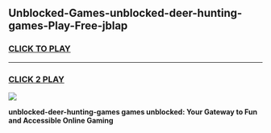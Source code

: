 
## Unblocked-Games-unblocked-deer-hunting-games-Play-Free-jblap
<h3>
<a href="https://premium76.site?title=unblocked-deer-hunting-games&ref=20A">CLICK TO PLAY</a></h3>
<hr>

<h3>
<a href="https://premium76.site?title=unblocked-deer-hunting-games&ref=20A">CLICK 2 PLAY</a>
  
</h3>

<a href="https://premium76.site?title=unblocked-deer-hunting-games&ref=20A"><img src="https://clearcache.store/games.png"></a>


**unblocked-deer-hunting-games games unblocked: Your Gateway to Fun and Accessible Online Gaming**
